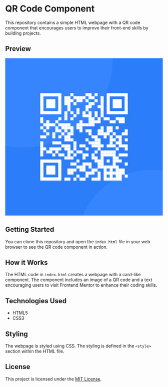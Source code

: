 # QR Code Component

This repository contains a simple HTML webpage with a QR code component that encourages users to improve their front-end skills by building projects.

## Preview

![QR Code Component Preview](images/image-qr-code.png)

## Getting Started

You can clone this repository and open the `index.html` file in your web browser to see the QR code component in action.

## How it Works

The HTML code in `index.html` creates a webpage with a card-like component. The component includes an image of a QR code and a text encouraging users to visit Frontend Mentor to enhance their coding skills.

## Technologies Used

- HTML5
- CSS3

## Styling

The webpage is styled using CSS. The styling is defined in the `<style>` section within the HTML file.

## License

This project is licensed under the [MIT License](LICENSE).

